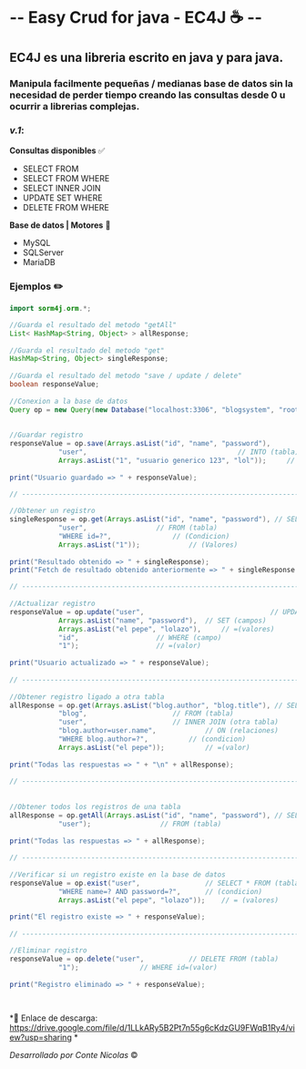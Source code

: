 

# -- Easy Crud for java - EC4J :coffee: --

## EC4J es una libreria escrito en java y para java.

### Manipula facilmente pequeñas / medianas base de datos sin la necesidad de perder tiempo creando las consultas desde 0 u ocurrir a librerias complejas.


### *v.1*:

**Consultas disponibles** :white_check_mark:

  - SELECT FROM 
  - SELECT FROM WHERE 
  - SELECT INNER JOIN
  - UPDATE SET WHERE  
  - DELETE FROM WHERE  

**Base de datos | Motores** :notebook:
  - MySQL
  - SQLServer
  - MariaDB


### Ejemplos :pencil2:

```java
import sorm4j.orm.*; 

//Guarda el resultado del metodo "getAll"
List< HashMap<String, Object> > allResponse;
		
//Guarda el resultado del metodo "get"
HashMap<String, Object> singleResponse;
		
//Guarda el resultado del metodo "save / update / delete"
boolean responseValue;
	
//Conexion a la base de datos
Query op = new Query(new Database("localhost:3306", "blogsystem", "root", "", "mysql"));
		
		
//Guardar registro 
responseValue = op.save(Arrays.asList("id", "name", "password"), 		// INSERT (campos)
			"user",                          			// INTO (tabla)
			Arrays.asList("1", "usuario generico 123", "lol"));     // VALUES (valores)   
				
print("Usuario guardado => " + responseValue);
		
// ---------------------------------------------------------------------------------------

//Obtener un registro
singleResponse = op.get(Arrays.asList("id", "name", "password"), // SELECT (campos)
			"user", 				// FROM (tabla)
			"WHERE id=?", 				// (Condicion)
			Arrays.asList("1"));			// (Valores)
		
print("Resultado obtenido => " + singleResponse);
print("Fetch de resultado obtenido anteriormente => " + singleResponse.get("name") );

// ---------------------------------------------------------------------------------------
		
//Actualizar registro
responseValue = op.update("user",                               // UPDATE (tabla)
			Arrays.asList("name", "password"), 	// SET (campos)
			Arrays.asList("el pepe", "lolazo"), 	// =(valores)
			"id", 					// WHERE (campo)
			"1");					// =(valor)
		
print("Usuario actualizado => " + responseValue);
		
// ---------------------------------------------------------------------------------------
		
//Obtener registro ligado a otra tabla
allResponse = op.get(Arrays.asList("blog.author", "blog.title"), // SELECT (campos)
		    "blog", 					// FROM (tabla)
		    "user", 					// INNER JOIN (otra tabla)
		    "blog.author=user.name", 			// ON (relaciones)
		    "WHERE blog.author=?", 			// (condicion)
		    Arrays.asList("el pepe"));			// =(valor)
		
print("Todas las respuestas => " + "\n" + allResponse);
		
// ---------------------------------------------------------------------------------------
		
		
//Obtener todos los registros de una tabla
allResponse = op.getAll(Arrays.asList("id", "name", "password"), // SELECT (campos)
			"user");				 // FROM (tabla)		
		
print("Todas las respuestas => " + allResponse);
		
// ---------------------------------------------------------------------------------------
		
//Verificar si un registro existe en la base de datos 
responseValue = op.exist("user", 				// SELECT * FROM (tabla)
			"WHERE name=? AND password=?", 		// (condicion)
			Arrays.asList("el pepe", "lolazo"));	// = (valores)
		
print("El registro existe => " + responseValue);
		
// ---------------------------------------------------------------------------------------

//Eliminar registro
responseValue = op.delete("user", 			// DELETE FROM (tabla)
			"1");				// WHERE id=(valor)
				
print("Registro eliminado => " + responseValue);

		
```

*:file_folder: Enlace de descarga: https://drive.google.com/file/d/1LLkARy5B2Pt7n55g6cKdzGU9FWqB1Ry4/view?usp=sharing *

*Desarrollado por Conte Nicolas* :copyright:
